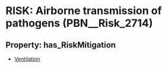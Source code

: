 # RISK: __Airborne transmission of pathogens__ (PBN__Risk_2714)

## Property: has_RiskMitigation

* [Ventilation](PBN__Mitigation_170)

